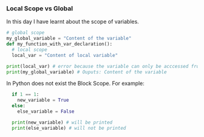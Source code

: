 ### Local Scope vs Global
In this day I have learnt about the scope of variables.
```python
# global scope
my_global_variable = "Content of the variable"
def my_function_with_var_declaration():
  # local scope
  local_var = "Content of local variable"

print(local_var) # error because the variable can only be acccessed from inside the function
print(my_global_variable) # Ouputs: Content of the variable
```
In Python does not exist the Block Scope. For example:
```python
  if 1 == 1:
    new_variable = True
  else:
    else_variable = False

  print(new_variable) # will be printed
  print(else_variable) # will not be printed
```
